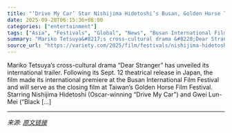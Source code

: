 ```yaml
---
title: "‘Drive My Car’ Star Nishijima Hidetoshi’s Busan, Golden Horse Title ‘Dear Stranger’ Unveils International Trailer (EXCLUSIVE)"
date: 2025-09-20T06:15:36+08:00
categories: ["entertainment"]
tags: ["Asia", "Festivals", "Global", "News", "Busan International Film Festival", "Dear Stranger", "Nishijima Hidetoshi"]
summary: "Mariko Tetsuya&#8217;s cross-cultural drama &#8220;Dear Stranger&#8221; has unveiled its international trailer. Following its Sept. 12 theatrical release in Japan, the film made its international prem"
source_url: "https://variety.com/2025/film/festivals/nishijima-hidetoshi-dear-stranger-international-trailer-1236525068/"
---
```


Mariko Tetsuya&#8217;s cross-cultural drama &#8220;Dear Stranger&#8221; has unveiled its international trailer. Following its Sept. 12 theatrical release in Japan, the film made its international premiere at the Busan International Film Festival and will serve as the closing film at Taiwan&#8217;s Golden Horse Film Festival. Starring Nishijima Hidetoshi (Oscar-winning &#8220;Drive My Car&#8221;) and Gwei Lun-Mei (&#8220;Black [&#8230;]

---

*来源: [原文链接](https://variety.com/2025/film/festivals/nishijima-hidetoshi-dear-stranger-international-trailer-1236525068/)*
